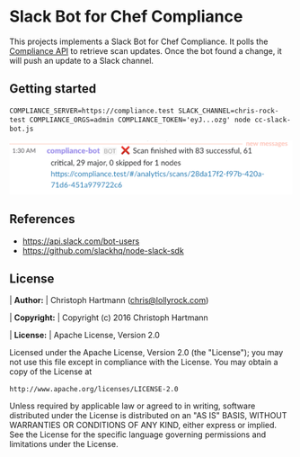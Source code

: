 # Slack Bot for Chef Compliance

This projects implements a Slack Bot for Chef Compliance. It polls the [Compliance API](https://docs.chef.io/release/compliance/api_compliance.html) to retrieve scan updates. Once the bot found a change, it will push an update to a Slack channel.

## Getting started

```
COMPLIANCE_SERVER=https://compliance.test SLACK_CHANNEL=chris-rock-test COMPLIANCE_ORGS=admin COMPLIANCE_TOKEN='eyJ...ozg' node cc-slack-bot.js
```

![Slack Message](./slack_cc_bot.png)

## References

 * https://api.slack.com/bot-users
 * https://github.com/slackhq/node-slack-sdk


## License

| **Author:**          | Christoph Hartmann (<chris@lollyrock.com>)

| **Copyright:**       | Copyright (c) 2016 Christoph Hartmann

| **License:**         | Apache License, Version 2.0

Licensed under the Apache License, Version 2.0 (the "License");
you may not use this file except in compliance with the License.
You may obtain a copy of the License at

    http://www.apache.org/licenses/LICENSE-2.0

Unless required by applicable law or agreed to in writing, software
distributed under the License is distributed on an "AS IS" BASIS,
WITHOUT WARRANTIES OR CONDITIONS OF ANY KIND, either express or implied.
See the License for the specific language governing permissions and
limitations under the License.
